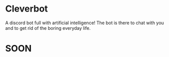 # Cleverbot
A discord bot full with artificial intelligence! The bot is there to chat with you and to get rid of the boring everyday life.


<h1><b>SOON</b></h1>
